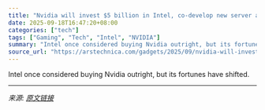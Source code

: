 ```yaml
---
title: "Nvidia will invest $5 billion in Intel, co-develop new server and PC chips"
date: 2025-09-18T16:47:20+08:00
categories: ["tech"]
tags: ["Gaming", "Tech", "Intel", "NVIDIA"]
summary: "Intel once considered buying Nvidia outright, but its fortunes have shifted."
source_url: "https://arstechnica.com/gadgets/2025/09/nvidia-will-invest-5-billion-in-intel-co-develop-new-server-and-pc-chips/"
---
```


Intel once considered buying Nvidia outright, but its fortunes have shifted.

---

*来源: [原文链接](https://arstechnica.com/gadgets/2025/09/nvidia-will-invest-5-billion-in-intel-co-develop-new-server-and-pc-chips/)*
